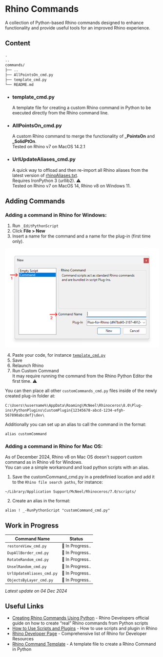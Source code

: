 # Rhino Commands

A collection of Python-based Rhino commands designed to enhance functionality and provide useful tools for an improved Rhino experience.

## Content

```plaintext
.
..
commands/
├── ..
├── AllPointsOn_cmd.py    
├── template_cmd.py        
└── README.md

```

- ### template_cmd.py
  A template file for creating a custom Rhino command in Python to be executed directly from the Rhino command line.

- ### AllPointsOn_cmd.py
  A custom Rhino command to merge the functionality of **_PointsOn** and **_SolidPtOn**.<br>
  Tested on Rhino v7 on MacOS 14.2.1

- ### UrlUpdateAliases_cmd.py
  A quick way to offload and then re-import all Rhino aliases from the latest version of [rhinoAliases.txt](https://github.com/simonefagini/Fluo-for-Rhino/blob/main/aliases/rhinoAliases.txt).<br>
  Requires IronPython 3 (urllib2). :warning:<br>
  Tested on Rhino v7 on MacOS 14, Rhino v8 on Windows 11.

## Adding Commands

### Adding a command in Rhino for **Windows**:

1. Run `_EditPythonScript`
2. Click **File > New**
3. Insert a name for the command and a name for the plug-in (first time only).

![](/_assets/RhinoEditPythonScriptNewCommand.png)

4. Paste your code, for instance [`template_cmd.py`](https://github.com/simonefagini/Fluo-for-Rhino/blob/main/commands/template_cmd.py)
5. Save
6. Relaunch Rhino
7. Run Custom Command<br>
It may require running the command from the Rhino Python Editor the first time. :warning:

You can then place all other `customCommands_cmd.py` files inside of the newly created plug-in folder at: 
```plaintext
C:\Users\%username%\AppData\Roaming\McNeel\Rhinoceros\8.0\Plug-ins\PythonPlugins\CustomPlugin{12345678-abcd-1234-efgh-567890abcdef}\dev\
```
Additionally you can set up an alias to call the command in the format:
```plaintext
alias customCommand
```

### Adding a command in Rhino for **Mac OS**:

As of December 2024, Rhino v8 on Mac OS doesn't support custom command as in Rhino v8 for Windows.<br>
You can use a simple workaround and load python scripts with an alias.

1. Save the customCommand_cmd.py in a predefinied location and add it to the `Rhino file search paths`, for instance:
```plaintext
~/Library/Application Support/McNeel/Rhinoceros/7.0/scripts/
```
2. Create an alias in the format:
```plaintext
alias ! _-RunPythonScript "customCommand_cmd.py"
```


## Work in Progress

| Command Name                    | Status                       |
| ------------------------------- | ---------------------------- |
| `restoreView_cmd.py`            | :construction: In Progress.. |
| `DupAllBorder_cmd.py`           | :construction: In Progress..  |
| `RotateRandom_cmd.py`           | :construction: In Progress..  |
| `UnselRandom_cmd.py`            | :construction: In Progress..  |
| `UrlUpdateAliases_cmd.py`       | :construction: In Progress..  |
| `ObjectsByLayer_cmd.py`         | :construction: In Progress..  |

 *Latest update on 04 Dec 2024*                      



## Useful Links
- [Creating Rhino Commands Using Python](https://developer.rhino3d.com/en/guides/rhinopython/7/creating-rhino-commands-using-python/)  -  Rhino Developers official guide on how to create “real” Rhino commands from Python scripts
- [How to Use Scripts and Plugins](https://www.rhino3d.com/docs/guides/scripts-plugins/how-to-use/)  -  How to use scripts and plugin in Rhino
- [Rhino Developer Page](https://developer.rhino3d.com/)  - Comprehensive list of Rhino for Developer Resources
- [Rhino Command Template](https://github.com/simonefagini/Fluo-for-Rhino/blob/main/commands/template_cmd.py)  -  A template file to create a Rhino Command in Python

